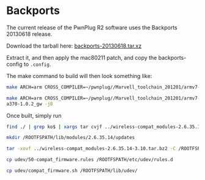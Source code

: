 # Backports

The current release of the PwnPlug R2 software uses the Backports 20130618 release.

Download the tarball here: [backports-20130618.tar.xz](https://www.kernel.org/pub/linux/kernel/projects/backports/2013/06/18/backports-20130618.tar.xz)

Extract it, and then apply the mac80211 patch, and copy the backports-config to `.config`.

The make command to build will then look something like:

```sh
make ARCH=arm CROSS_COMPILER=~/pwnplug//Marvell_toolchain_201201/armv7-marvell-linux-gnueabi-softfp_i686/bin/arm-marvell-linux-gnueabi- KLIB=~/pwnplug/linux-2.6.35.9-armada370-1.0.2_gw KLIB_BUILD=~/pwnplug/linux-2.6.35.9-armada370-1.0.2_gw oldconfig

make ARCH=arm CROSS_COMPILER=~/pwnplug//Marvell_toolchain_201201/armv7-marvell-linux-gnueabi-softfp_i686/bin/arm-marvell-linux-gnueabi- KLIB=~/pwnplug/linux-2.6.35.9-armada370-1.0.2_gw KLIB_BUILD=~/pwnplug/linux-2.6.35.9-armad
a370-1.0.2_gw -j8
```

Once built, simply run

```sh
find ./ | grep ko$ | xargs tar cvjf ../wireless-compat_modules-2.6.35.14-3.10.tar.bz2

mkdir /ROOTFSPATH/lib/modules/2.6.35.14/updates

tar -xovf ../wireless-compat_modules-2.6.35.14-3.10.tar.bz2 -C /ROOTFSPATH/lib/modules/2.6.35.14/updates

cp udev/50-compat_firmware.rules /ROOTFSPATH/etc/udev/rules.d

cp udev/compat_firmware.sh /ROOTFSPATH/lib/udev/
```
